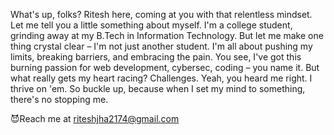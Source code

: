 What's up, folks? Ritesh here, coming at you with that relentless mindset. Let me tell you a little something about myself. I'm a college student, grinding away at my B.Tech in Information Technology. But let me make one thing crystal clear – I'm not just another student. I'm all about pushing my limits, breaking barriers, and embracing the pain. You see, I've got this burning passion for web development, cybersec, coding – you name it. But what really gets my heart racing? Challenges. Yeah, you heard me right. I thrive on 'em. 
So buckle up, because when I set my mind to something, there's no stopping me.

😈Reach me at riteshjha2174@gmail.com

<!---
RiteshJha912/RiteshJha912 is a ✨ special ✨ repository because its `README.md` (this file) appears on your GitHub profile.
You can click the Preview link to take a look at your changes.
--->
